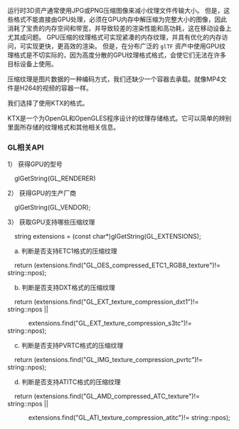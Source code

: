 
运行时3D资产通常使用JPG或PNG压缩图像来减小纹理文件传输大小。 但是，这些格式不能直接由GPU处理，必须在GPU内存中解压缩为完整大小的图像，因此消耗了宝贵的内存空间和带宽，并导致较差的渲染性能和高功耗，这在移动设备上尤其成问题。 GPU压缩的纹理格式可实现紧凑的内存纹理，并具有优化的内存访问，可实现更快，更高效的渲染。 但是，在分布广泛的 `glTF` 资产中使用GPU纹理格式是不切实际的，因为高度分散的GPU纹理格式格式，会使它们无法在许多目标设备上使用。

压缩纹理是图片数据的一种编码方式，我们还缺少一个容器去承载。就像MP4文件是H264的视频的容器一样。
	
我们选择了使用KTX的格式。

KTX是一个为OpenGL和OpenGLES程序设计的纹理存储格式。它可以简单的辨别里面所存储的纹理格式和其他相关信息。


### GL相关API

1） 获得GPU的型号

    glGetString(GL_RENDERER)  
  

2） 获得GPU的生产厂商

    glGetString(GL_VENDOR);  
  

3） 获取GPU支持哪些压缩纹理

    string extensions = (const char*)glGetString(GL_EXTENSIONS);  
  
    a. 判断是否支持ETC1格式的压缩纹理

    return (extensions.find("GL_OES_compressed_ETC1_RGB8_texture")!= string::npos);  
  

    b. 判断是否支持DXT格式的压缩纹理

    return (extensions.find("GL_EXT_texture_compression_dxt1")!= string::npos ||

            extensions.find("GL_EXT_texture_compression_s3tc")!= string::npos);  
  

    c. 判断是否支持PVRTC格式的压缩纹理

    return (extensions.find("GL_IMG_texture_compression_pvrtc")!= string::npos);  
  

    d. 判断是否支持ATITC格式的压缩纹理

    return (extensions.find("GL_AMD_compressed_ATC_texture")!= string::npos ||

            extensions.find("GL_ATI_texture_compression_atitc")!= string::npos);

